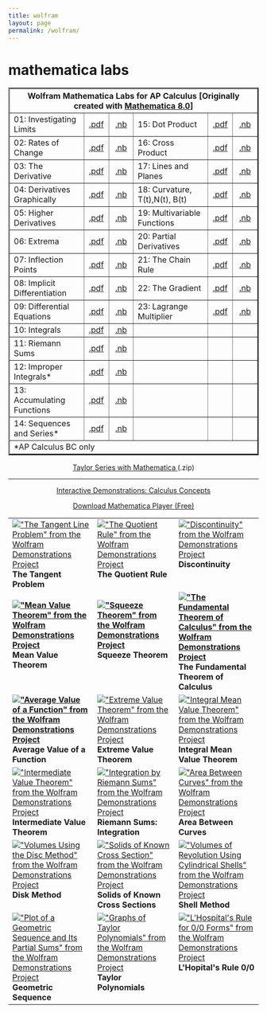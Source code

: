 ```yaml
---
title: wolfram
layout: page
permalink: /wolfram/
---
```


# mathematica labs

<table width="100%" border="2" cellspacing="1" cellpadding="1">
      <tr>
        <th colspan="6" scope="col"><strong>Wolfram Mathematica Labs
    for AP Calculus</strong> [Originally created with <a href="https://www.wolfram.com/mathematica/" target="_blank">Mathematica 8.0</a>]<br>
  </th>
      </tr>
      <tr>
        <td width="30%">01:  Investigating Limits </td>
        <td width="10%" align="center"><a href="../docs/labs/calculus/01_Limits.pdf" target="_blank">.pdf</a></td>
        <td width="10%" align="center"><a href="../docs/labs/calculus/01_Limits.nb" target="_blank">.nb</a></td>
        <td width="30%">15: Dot Product</td>
        <td width="10%" align="center"><a href="../docs/labs/calculus/15_Dot_Product.pdf" target="_blank">.pdf</a></td>
        <td width="10%" align="center"><a href="../docs/labs/calculus/15_Dot_Product.nb" target="_blank">.nb</a></td>
      </tr>
      <tr>
        <td width="30%">02:  Rates of Change </td>
        <td width="10%" align="center"><a href="../docs/labs/calculus/02_Rates_of_change.pdf" target="_blank">.pdf</a></td>
        <td width="10%" align="center"><a href="../docs/labs/calculus/02_Rates_of_change.nb" target="_blank">.nb</a></td>
        <td width="30%">16: Cross Product</td>
        <td width="10%" align="center"><a href="../docs/labs/calculus/16_Cross_Product.pdf" target="_blank">.pdf</a></td>
        <td width="10%" align="center"><a href="../docs/labs/calculus/16_Cross_Product.nb" target="_blank">.nb</a></td>
      </tr>
      <tr>
        <td width="30%">03:  The Derivative </td>
        <td width="10%" align="center"><a href="../docs/labs/calculus/03_The_Derivative.pdf" target="_blank">.pdf</a></td>
        <td width="10%" align="center"><a href="../docs/labs/calculus/03_The_Derivative.nb" target="_blank">.nb</a></td>
        <td width="30%">17: Lines and Planes</td>
        <td width="10%" align="center"><a href="../docs/labs/calculus/17_Lines_Planes.pdf" target="_blank">.pdf</a></td>
        <td width="10%" align="center"><a href="../docs/labs/calculus/17_Lines_Planes.nb" target="_blank">.nb</a></td>
      </tr>
      <tr>
        <td width="30%">04:  Derivatives Graphically</td>
        <td width="10%" align="center"><a href="../docs/labs/calculus/04_Derivatives_Graphically.pdf" target="_blank">.pdf</a></td>
         <td width="10%" align="center"><a href="../docs/labs/calculus/04_Derivatives_Graphically.nb" target="_blank">.nb</a></td>
         <td width="30%">18: Curvature, T(t),N(t), B(t)</td>
         <td width="10%" align="center"><a href="../docs/labs/calculus/18_Curvature_TNB.pdf" target="_blank">.pdf</a></td>
        <td width="10%" align="center"><a href="../docs/labs/calculus/18_Curvature_TNB.nb" target="_blank">.nb</a></td>
      </tr>
      <tr>
        <td width="30%">05:  Higher Derivatives</td>
        <td width="10%" align="center"><a href="../docs/labs/calculus/05_Higher_Derivatives.pdf" target="_blank">.pdf</a></td>
         <td width="10%" align="center"><a href="../docs/labs/calculus/05_Higher_Derivatives.nb" target="_blank">.nb</a></td>
         <td width="30%">19: Multivariable Functions</td>
         <td width="10%" align="center"><a href="../docs/labs/calculus/19_Multivariable_Functions.pdf" target="_blank">.pdf</a></td>
        <td width="10%" align="center"><a href="../docs/labs/calculus/19_Multivariable_Functions.nb" target="_blank">.nb</a></td>
      </tr>
      <tr>
        <td width="30%">06:  Extrema</td>
        <td width="10%" align="center"><a href="../docs/labs/calculus/06_Extrema.pdf" target="_blank">.pdf</a></td>
        <td width="10%" align="center"><a href="../docs/labs/calculus/06_Extrema.nb" target="_blank">.nb</a></td>
           <td width="30%">20: Partial Derivatives</td>
         <td width="10%" align="center"><a href="../docs/labs/calculus/20_Partial_Derivatives.pdf" target="_blank">.pdf</a></td>
        <td width="10%" align="center"><a href="../docs/labs/calculus/20_Partial_Derivatives.nb" target="_blank">.nb</a></td>
      </tr>
      <tr>
        <td width="30%">07:  Inflection Points</td>
        <td width="10%" align="center"><a href="../docs/labs/calculus/07_Inflection_Points.pdf" target="_blank">.pdf</a></td>
        <td width="10%" align="center"><a href="../docs/labs/calculus/07_Inflection_Points.pdf" target="_blank">.nb</a></td>
        <td width="30%">21:  The Chain Rule</td>
       <td width="10%" align="center"><a href="../docs/labs/calculus/21_Chain_Rule.pdf" target="_blank">.pdf</a></td>
        <td width="10%" align="center"><a href="../docs/labs/calculus/21_Chain_Rule.nb" target="_blank">.nb</a></td>
      </tr>
      <tr>
        <td width="30%">08:  Implicit Differentiation</td>
        <td width="10%" align="center"><a href="../docs/labs/calculus/08_Implicit_Differentiation.pdf" target="_blank">.pdf</a></td>
        <td width="10%" align="center"><a href="../docs/labs/calculus/08_Implicit_Differentiation.nb" target="_blank">.nb</a></td>
        <td width="30%">22:  The Gradient</td>
       <td width="10%" align="center"><a href="../docs/labs/calculus/22_Gradient.pdf" target="_blank">.pdf</a></td>
        <td width="10%" align="center"><a href="../docs/labs/calculus/22_Gradient.nb" target="_blank">.nb</a></td>
  
</tr>
      <tr>
        <td width="30%">09:  Differential Equations</td>
        <td width="10%" align="center"><a href="../docs/labs/calculus/09_Differential_Equations.pdf" target="_blank">.pdf</a></td>
         <td width="10%" align="center"><a href="../docs/labs/calculus/09_Differential_Equations.nb" target="_blank">.nb</a></td>
         <td width="30%">23:  Lagrange Multiplier</td>
           <td width="10%" align="center"><a href="../docs/labs/calculus/23_Lagrange_Multiplier.pdf" target="_blank">.pdf</a></td>
        <td width="10%" align="center"><a href="../docs/labs/calculus/23_Lagrange_Multiplier.nb" target="_blank">.nb</a></td>
      </tr>
      <tr>
        <td width="30%">10:  Integrals</td>
        <td width="10%" align="center"><a href="../docs/labs/calculus/10_Integrals.pdf" target="_blank">.pdf</a></td>
       <td width="10%" align="center"><a href="../docs/labs/calculus/10_Integrals.nb" target="_blank">.nb</a></td>
       <td width="30%">&nbsp;</td>
       <td width="10%" align="center">&nbsp;</td>
        <td width="10%" align="center">&nbsp;</td>
      </tr>
      <tr>
        <td width="30%">11: Riemann Sums</td>
        <td width="10%" align="center"><a href="../docs/labs/calculus/11_Riemann_Sums.pdf" target="_blank">.pdf</a></td>
        <td width="10%" align="center"><a href="../docs/labs/calculus/11_Riemann_Sums.nb" target="_blank">.nb</a></td>
        <td width="30%">&nbsp;</td>
        <td width="10%" align="center">&nbsp;</td>
        <td width="10%" align="center">&nbsp;</td>
      </tr>
      <tr>
        <td width="30%">12: Improper Integrals*</td>
        <td width="10%" align="center"><a href="../docs/labs/calculus/12_Improper_Integrals.pdf" target="_blank">.pdf</a></td>
            <td width="10%" align="center"><a href="../docs/labs/calculus/12_Improper_Integrals.nb" target="_blank">.nb</a></td>
            <td width="30%">&nbsp;</td>
            <td width="10%" align="center">&nbsp;</td>
        <td width="10%" align="center">&nbsp;</td>
      </tr>
      <tr>
        <td width="30%">13: Accumulating Functions</td>
        <td width="10%" align="center"><a href="../docs/labs/calculus/13_Accumulating_Functions.pdf" target="_blank">.pdf</a></td>
        <td width="10%" align="center"><a href="../docs/labs/calculus/13_Accumulating_Functions.nb" target="_blank">.nb</a></td>
        <td width="30%">&nbsp;</td>
        <td width="10%" align="center">&nbsp;</td>
        <td width="10%" align="center">&nbsp;</td>
      </tr>
      <tr>
        <td width="30%">14: Sequences and Series*</td>
        <td width="10%" align="center"><a href="../docs/labs/calculus/14_Sequences_and_Series.pdf" target="_blank">.pdf</a></td>
        <td width="10%" align="center"><a href="../docs/labs/calculus/14_Sequences_and_Series.nb" target="_blank">.nb</a></td>
        <td width="30%">&nbsp;</td>
        <td width="10%" align="center">&nbsp;</td>
        <td width="10%" align="center">&nbsp;</td>
      </tr>
      <tr>
        <td colspan="6">*AP Calculus BC only</td>
      </tr>
    </table>
  
<center> <a href="../docs/labs/calculus/Taylor-Series-Shubleka.nb.zip" target="_blank"> Taylor Series with Mathematica </a> (.zip) </center>
    <hr>
    <div align="center">
      <p class="style1"><u>Interactive Demonstrations: Calculus Concepts </u></p>
      <p class="style2"><u><a href="https://www.wolfram.com/cdf-player/" target="_blank">Download Mathematica Player (Free)</a></u>
     </p>
<table width="100%"  border="0">
        <tr valign="top">
          <td><a href="https://demonstrations.wolfram.com/TheTangentLineProblem/" target="_blank"><img src="https://demonstrations.wolfram.com/TheTangentLineProblem/thumbnail_174.jpg" border="0" alt="&quot;The Tangent Line Problem&quot; from the Wolfram Demonstrations Project" title="&quot;The Tangent Line Problem&quot; from the Wolfram Demonstrations Project" /></a><strong><br>
          The Tangent Problem</strong></td>
          <td><a href="https://demonstrations.wolfram.com/TheQuotientRule/" target="_blank"><img src="https://demonstrations.wolfram.com/TheQuotientRule/thumbnail_174.jpg" border="0" alt="&quot;The Quotient Rule&quot; from the Wolfram Demonstrations Project" title="&quot;The Quotient Rule&quot; from the Wolfram Demonstrations Project" /></a><br>
            <strong>The Quotient Rule</strong></td>
          <td><a href="https://demonstrations.wolfram.com/Discontinuity/" target="_blank"><img src="https://demonstrations.wolfram.com/Discontinuity/thumbnail_174.jpg" border="0" alt="&quot;Discontinuity&quot; from the Wolfram Demonstrations Project" title="&quot;Discontinuity&quot; from the Wolfram Demonstrations Project" /></a><br>
            <strong>Discontinuity</strong></td>
        </tr>
        <tr valign="top">
          <td>
        <p align="left"><strong><strong><a href="https://demonstrations.wolfram.com/MeanValueTheorem/" target="_blank"><img src="https://demonstrations.wolfram.com/MeanValueTheorem/thumbnail_174.jpg" border="0" alt="&quot;Mean Value Theorem&quot; from the Wolfram Demonstrations Project" title="&quot;Mean Value Theorem&quot; from the Wolfram Demonstrations Project" /></a> <br>
          Mean Value Theorem</strong></strong></p></td>
          <td><p align="left"><strong><a href="https://demonstrations.wolfram.com/SqueezeTheorem/" target="_blank"><img src="https://demonstrations.wolfram.com/SqueezeTheorem/thumbnail_174.jpg" border="0" alt="&quot;Squeeze Theorem&quot; from the Wolfram Demonstrations Project" title="&quot;Squeeze Theorem&quot; from the Wolfram Demonstrations Project"/></a><br>
          Squeeze Theorem
            </strong></p>
          </td>
          <td><strong><a href="https://demonstrations.wolfram.com/TheFundamentalTheoremOfCalculus/" target="_blank"><img src="https://demonstrations.wolfram.com/TheFundamentalTheoremOfCalculus/thumbnail_174.jpg" border="0" alt="&quot;The Fundamental Theorem of Calculus&quot; from the Wolfram Demonstrations Project" title="&quot;The Fundamental Theorem of Calculus&quot; from the Wolfram Demonstrations Project" /></a><br>
          The Fundamental Theorem of Calculus</strong></td>
        </tr>
        <tr valign="top">
          <td><strong><a href="https://demonstrations.wolfram.com/AverageValueOfAFunction/" target="_blank"><img src="https://demonstrations.wolfram.com/AverageValueOfAFunction/thumbnail_174.jpg" border="0" alt="&quot;Average Value of a Function&quot; from the Wolfram Demonstrations Project" title="&quot;Average Value of a Function&quot; from the Wolfram Demonstrations Project" /></a><br>
          Average Value of a Function</strong></td>
          <td><a href="https://demonstrations.wolfram.com/ExtremeValueTheorem/" target="_blank"><img src="https://demonstrations.wolfram.com/ExtremeValueTheorem/thumbnail_174.jpg" border="0" alt="&quot;Extreme Value Theorem&quot; from the Wolfram Demonstrations Project" title="&quot;Extreme Value Theorem&quot; from the Wolfram Demonstrations Project" /></a><br>
            <strong>Extreme Value Theorem</strong></td>
          <td><a href="https://demonstrations.wolfram.com/IntegralMeanValueTheorem/" target="_blank"><img src="https://demonstrations.wolfram.com/IntegralMeanValueTheorem/thumbnail_174.jpg" border="0" alt="&quot;Integral Mean Value Theorem&quot; from the Wolfram Demonstrations Project" title="&quot;Integral Mean Value Theorem&quot; from the Wolfram Demonstrations Project" /></a><br>
            <strong>Integral Mean Value Theorem</strong></td>
        </tr>
        <tr valign="top">
          <td><a href="https://demonstrations.wolfram.com/IntermediateValueTheorem/" target="_blank"><img src="https://demonstrations.wolfram.com/IntermediateValueTheorem/thumbnail_174.jpg" border="0" alt="&quot;Intermediate Value Theorem&quot; from the Wolfram Demonstrations Project" title="&quot;Intermediate Value Theorem&quot; from the Wolfram Demonstrations Project" /></a><br> <strong>Intermediate Value Theorem</strong></td>
          <td><a href="https://demonstrations.wolfram.com/IntegrationByRiemannSums/" target="_blank"><img src="https://demonstrations.wolfram.com/IntegrationByRiemannSums/thumbnail_174.jpg" border="0" alt="&quot;Integration by Riemann Sums&quot; from the Wolfram Demonstrations Project" title="&quot;Integration by Riemann Sums&quot; from the Wolfram Demonstrations Project" /></a><br>
            <strong>Riemann Sums: Integration</strong></td>
          <td><a href="https://demonstrations.wolfram.com/AreaBetweenCurves/" target="_blank"><img src="https://demonstrations.wolfram.com/AreaBetweenCurves/thumbnail_174.jpg" border="0" alt="&quot;Area Between Curves&quot; from the Wolfram Demonstrations Project" title="&quot;Area Between Curves&quot; from the Wolfram Demonstrations Project" /></a><br>
            <strong>Area Between Curves</strong></td>
        </tr>
        <tr valign="top">
          <td><a href="https://demonstrations.wolfram.com/VolumesUsingTheDiscMethod/" target="_blank"><img src="https://demonstrations.wolfram.com/VolumesUsingTheDiscMethod/thumbnail_174.jpg" border="0" alt="&quot;Volumes Using the Disc Method&quot; from the Wolfram Demonstrations Project" title="&quot;Volumes Using the Disc Method&quot; from the Wolfram Demonstrations Project" /></a><br>
            <strong>Disk Method</strong></td>
          <td><a href="https://demonstrations.wolfram.com/SolidsOfKnownCrossSection/" target="_blank"><img src="https://demonstrations.wolfram.com/SolidsOfKnownCrossSection/thumbnail_174.jpg" border="0" alt="&quot;Solids of Known Cross Section&quot; from the Wolfram Demonstrations Project" title="&quot;Solids of Known Cross Section&quot; from the Wolfram Demonstrations Project" /></a><br>
            <strong>Solids of Known Cross Sections</strong></td>
          <td><a href="https://demonstrations.wolfram.com/VolumesOfRevolutionUsingCylindricalShells/" target="_blank"><img src="https://demonstrations.wolfram.com/VolumesOfRevolutionUsingCylindricalShells/thumbnail_174.jpg" border="0" alt="&quot;Volumes of Revolution Using Cylindrical Shells&quot; from the Wolfram Demonstrations Project" title="&quot;Volumes of Revolution Using Cylindrical Shells&quot; from the Wolfram Demonstrations Project" /></a><br>
            <strong>Shell Method</strong></td>
        </tr>
        <tr valign="top">
          <td><a href="https://demonstrations.wolfram.com/PlotOfAGeometricSequenceAndItsPartialSums/" target="_blank"><img src="https://demonstrations.wolfram.com/PlotOfAGeometricSequenceAndItsPartialSums/thumbnail_174.jpg" border="0" alt="&quot;Plot of a Geometric Sequence and Its Partial Sums&quot; from the Wolfram Demonstrations Project" title="&quot;Plot of a Geometric Sequence and Its Partial Sums&quot; from the Wolfram Demonstrations Project" /></a><br>
            <strong>Geometric Sequence</strong></td>
          <td><a href="https://demonstrations.wolfram.com/GraphsOfTaylorPolynomials/" target="_blank"><img src="https://demonstrations.wolfram.com/GraphsOfTaylorPolynomials/thumbnail_174.jpg" border="0" alt="&quot;Graphs of Taylor Polynomials&quot; from the Wolfram Demonstrations Project" title="&quot;Graphs of Taylor Polynomials&quot; from the Wolfram Demonstrations Project" /></a><br>
            <strong>Taylor Polynomials</strong></td>
          <td><a href="https://demonstrations.wolfram.com/LHospitalsRuleFor00Forms/" target="_blank"><img src="https://demonstrations.wolfram.com/LHospitalsRuleFor00Forms/thumbnail_174.jpg" border="0" alt="&quot;L'Hospital's Rule for 0/0 Forms&quot; from the Wolfram Demonstrations Project" title="&quot;L'Hospital's Rule for 0/0 Forms&quot; from the Wolfram Demonstrations Project" /></a><br>
            <strong>L'Hopital's Rule 0/0</strong></td>
        </tr>
  
</table>